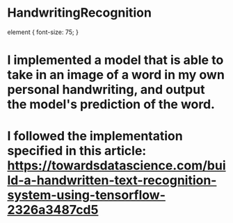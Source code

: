 # HandwritingRecognition

element {
font-size: 75;
}

# I implemented a model that is able to take in an image of a word in my own personal handwriting, and output the model's prediction of the word. 
# I followed the implementation specified in this article: https://towardsdatascience.com/build-a-handwritten-text-recognition-system-using-tensorflow-2326a3487cd5

